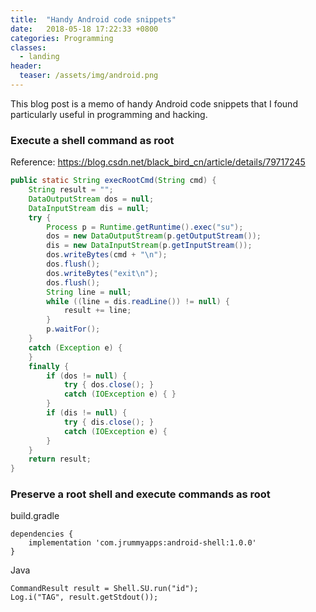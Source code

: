 ```yaml
---
title:  "Handy Android code snippets"
date:   2018-05-18 17:22:33 +0800
categories: Programming
classes:
  - landing
header:
  teaser: /assets/img/android.png
---
```


This blog post is a memo of handy Android code snippets that I found particularly useful in programming and hacking.

### Execute a shell command as root
Reference: https://blog.csdn.net/black_bird_cn/article/details/79717245
```java
public static String execRootCmd(String cmd) {
    String result = "";
    DataOutputStream dos = null;
    DataInputStream dis = null;
    try {
        Process p = Runtime.getRuntime().exec("su");
        dos = new DataOutputStream(p.getOutputStream());
        dis = new DataInputStream(p.getInputStream());
        dos.writeBytes(cmd + "\n");
        dos.flush();
        dos.writeBytes("exit\n");
        dos.flush();
        String line = null;
        while ((line = dis.readLine()) != null) {
            result += line;
        }
        p.waitFor();
    }
    catch (Exception e) {
    }
    finally {
        if (dos != null) {
            try { dos.close(); }
            catch (IOException e) { }
        }
        if (dis != null) {
            try { dis.close(); }
            catch (IOException e) { 
        }
    }
    return result;
}
```
### Preserve a root shell and execute commands as root
build.gradle
```
dependencies {
    implementation 'com.jrummyapps:android-shell:1.0.0'
}
```
Java
```
CommandResult result = Shell.SU.run("id");
Log.i("TAG", result.getStdout());
```
